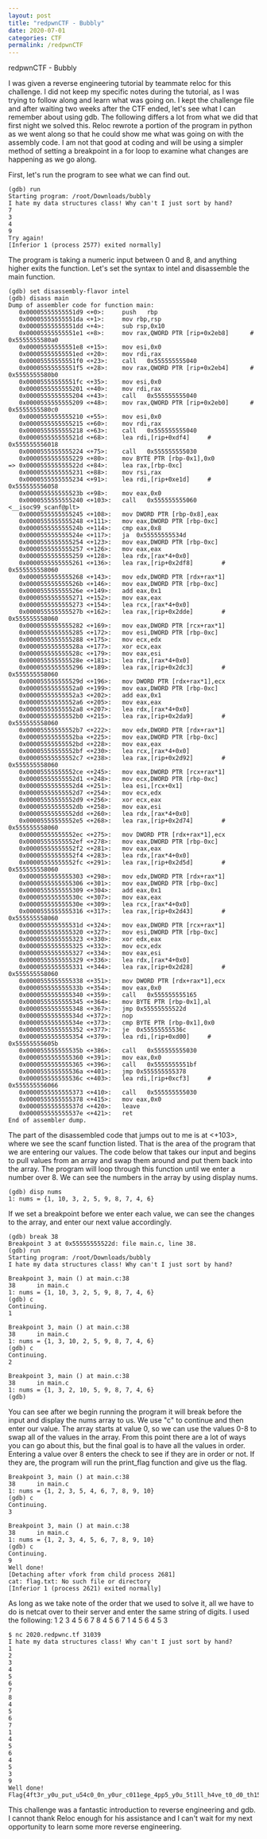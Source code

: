 ```yaml
---
layout: post
title: "redpwnCTF - Bubbly"
date: 2020-07-01
categories: CTF
permalink: /redpwnCTF
---
```

redpwnCTF - Bubbly

I was given a reverse engineering tutorial by teammate reloc for this challenge. I did not keep my specific notes during the tutorial, as I was trying to follow along and learn what was going on. I kept the challenge file and after waiting two weeks after the CTF ended, let's see what I can remember about using gdb. The following differs a lot from what we did that first night we solved this. Reloc rewrote a portion of the program in python as we went along so that he could show me what was going on with the assembly code. I am not that good at coding and will be using a simpler method of setting a breakpoint in a for loop to examine what changes are happening as we go along.

First, let's run the program to see what we can find out.

```
(gdb) run
Starting program: /root/Downloads/bubbly
I hate my data structures class! Why can't I just sort by hand?
7
3
4
9
Try again!
[Inferior 1 (process 2577) exited normally]
```

The program is taking a numeric input between 0 and 8, and anything higher exits the function. Let's set the syntax to intel and disassemble the main function.

```
(gdb) set disassembly-flavor intel
(gdb) disass main
Dump of assembler code for function main:
   0x00005555555551d9 <+0>: 	push   rbp
   0x00005555555551da <+1>: 	mov	rbp,rsp
   0x00005555555551dd <+4>: 	sub	rsp,0x10
   0x00005555555551e1 <+8>: 	mov	rax,QWORD PTR [rip+0x2eb8]    	# 0x5555555580a0 
   0x00005555555551e8 <+15>:	mov	esi,0x0
   0x00005555555551ed <+20>:	mov	rdi,rax
   0x00005555555551f0 <+23>:	call   0x555555555040 
   0x00005555555551f5 <+28>:	mov	rax,QWORD PTR [rip+0x2eb4]    	# 0x5555555580b0 
   0x00005555555551fc <+35>:	mov	esi,0x0
   0x0000555555555201 <+40>:	mov	rdi,rax
   0x0000555555555204 <+43>:	call   0x555555555040 
   0x0000555555555209 <+48>:	mov	rax,QWORD PTR [rip+0x2eb0]    	# 0x5555555580c0 
   0x0000555555555210 <+55>:	mov	esi,0x0
   0x0000555555555215 <+60>:	mov	rdi,rax
   0x0000555555555218 <+63>:	call   0x555555555040 
   0x000055555555521d <+68>:	lea	rdi,[rip+0xdf4]    	# 0x555555556018
   0x0000555555555224 <+75>:	call   0x555555555030 
   0x0000555555555229 <+80>:	mov	BYTE PTR [rbp-0x1],0x0
=> 0x000055555555522d <+84>:	lea	rax,[rbp-0xc]
   0x0000555555555231 <+88>:	mov	rsi,rax
   0x0000555555555234 <+91>:	lea	rdi,[rip+0xe1d]    	# 0x555555556058
   0x000055555555523b <+98>:	mov	eax,0x0
   0x0000555555555240 <+103>:   call   0x555555555060 <__isoc99_scanf@plt>
   0x0000555555555245 <+108>:   mov	DWORD PTR [rbp-0x8],eax
   0x0000555555555248 <+111>:   mov	eax,DWORD PTR [rbp-0xc]
   0x000055555555524b <+114>:   cmp	eax,0x8
   0x000055555555524e <+117>:   ja 	0x55555555534d 
   0x0000555555555254 <+123>:   mov	eax,DWORD PTR [rbp-0xc]
   0x0000555555555257 <+126>:   mov	eax,eax
   0x0000555555555259 <+128>:   lea	rdx,[rax*4+0x0]
   0x0000555555555261 <+136>:   lea	rax,[rip+0x2df8]    	# 0x555555558060 
   0x0000555555555268 <+143>:   mov	edx,DWORD PTR [rdx+rax*1]
   0x000055555555526b <+146>:   mov	eax,DWORD PTR [rbp-0xc]
   0x000055555555526e <+149>:   add	eax,0x1
   0x0000555555555271 <+152>:   mov	eax,eax
   0x0000555555555273 <+154>:   lea	rcx,[rax*4+0x0]
   0x000055555555527b <+162>:   lea	rax,[rip+0x2dde]    	# 0x555555558060 
   0x0000555555555282 <+169>:   mov	eax,DWORD PTR [rcx+rax*1]
   0x0000555555555285 <+172>:   mov	esi,DWORD PTR [rbp-0xc]
   0x0000555555555288 <+175>:   mov	ecx,edx
   0x000055555555528a <+177>:   xor	ecx,eax
   0x000055555555528c <+179>:   mov	eax,esi
   0x000055555555528e <+181>:   lea	rdx,[rax*4+0x0]
   0x0000555555555296 <+189>:   lea	rax,[rip+0x2dc3]    	# 0x555555558060 
   0x000055555555529d <+196>:   mov	DWORD PTR [rdx+rax*1],ecx
   0x00005555555552a0 <+199>:   mov	eax,DWORD PTR [rbp-0xc]
   0x00005555555552a3 <+202>:   add	eax,0x1
   0x00005555555552a6 <+205>:   mov	eax,eax
   0x00005555555552a8 <+207>:   lea	rdx,[rax*4+0x0]
   0x00005555555552b0 <+215>:   lea	rax,[rip+0x2da9]    	# 0x555555558060 
   0x00005555555552b7 <+222>:   mov	edx,DWORD PTR [rdx+rax*1]
   0x00005555555552ba <+225>:   mov	eax,DWORD PTR [rbp-0xc]
   0x00005555555552bd <+228>:   mov	eax,eax
   0x00005555555552bf <+230>:   lea	rcx,[rax*4+0x0]
   0x00005555555552c7 <+238>:   lea	rax,[rip+0x2d92]    	# 0x555555558060 
   0x00005555555552ce <+245>:   mov	eax,DWORD PTR [rcx+rax*1]
   0x00005555555552d1 <+248>:   mov	ecx,DWORD PTR [rbp-0xc]
   0x00005555555552d4 <+251>:   lea	esi,[rcx+0x1]
   0x00005555555552d7 <+254>:   mov	ecx,edx
   0x00005555555552d9 <+256>:   xor	ecx,eax
   0x00005555555552db <+258>:   mov	eax,esi
   0x00005555555552dd <+260>:   lea	rdx,[rax*4+0x0]
   0x00005555555552e5 <+268>:   lea	rax,[rip+0x2d74]    	# 0x555555558060 
   0x00005555555552ec <+275>:   mov	DWORD PTR [rdx+rax*1],ecx
   0x00005555555552ef <+278>:   mov	eax,DWORD PTR [rbp-0xc]
   0x00005555555552f2 <+281>:   mov	eax,eax
   0x00005555555552f4 <+283>:   lea	rdx,[rax*4+0x0]
   0x00005555555552fc <+291>:   lea	rax,[rip+0x2d5d]    	# 0x555555558060 
   0x0000555555555303 <+298>:   mov	edx,DWORD PTR [rdx+rax*1]
   0x0000555555555306 <+301>:   mov	eax,DWORD PTR [rbp-0xc]
   0x0000555555555309 <+304>:   add	eax,0x1
   0x000055555555530c <+307>:   mov	eax,eax
   0x000055555555530e <+309>:   lea	rcx,[rax*4+0x0]
   0x0000555555555316 <+317>:   lea	rax,[rip+0x2d43]    	# 0x555555558060 
   0x000055555555531d <+324>:   mov	eax,DWORD PTR [rcx+rax*1]
   0x0000555555555320 <+327>:   mov	esi,DWORD PTR [rbp-0xc]
   0x0000555555555323 <+330>:   xor	edx,eax
   0x0000555555555325 <+332>:   mov	ecx,edx
   0x0000555555555327 <+334>:   mov	eax,esi
   0x0000555555555329 <+336>:   lea	rdx,[rax*4+0x0]
   0x0000555555555331 <+344>:   lea	rax,[rip+0x2d28]    	# 0x555555558060 
   0x0000555555555338 <+351>:   mov	DWORD PTR [rdx+rax*1],ecx
   0x000055555555533b <+354>:   mov	eax,0x0
   0x0000555555555340 <+359>:   call   0x555555555165 
   0x0000555555555345 <+364>:   mov	BYTE PTR [rbp-0x1],al
   0x0000555555555348 <+367>:   jmp	0x55555555522d 
   0x000055555555534d <+372>:   nop
   0x000055555555534e <+373>:   cmp	BYTE PTR [rbp-0x1],0x0
   0x0000555555555352 <+377>:   je 	0x55555555536c 
   0x0000555555555354 <+379>:   lea	rdi,[rip+0xd00]    	# 0x55555555605b
   0x000055555555535b <+386>:   call   0x555555555030 
   0x0000555555555360 <+391>:   mov	eax,0x0
   0x0000555555555365 <+396>:   call   0x5555555551bf 
   0x000055555555536a <+401>:   jmp	0x555555555378 
   0x000055555555536c <+403>:   lea	rdi,[rip+0xcf3]    	# 0x555555556066
   0x0000555555555373 <+410>:   call   0x555555555030 
   0x0000555555555378 <+415>:   mov	eax,0x0
   0x000055555555537d <+420>:   leave  
   0x000055555555537e <+421>:   ret    
End of assembler dump.
```

The part of the disassembled code that jumps out to me is at <+103>, where we see the scanf function listed. That is the area of the program that we are entering our values. The code below that takes our input and begins to pull values from an array and swap them around and put them back into the array. The program will loop through this function until we enter a number over 8. We can see the numbers in the array by using display nums.

```
(gdb) disp nums
1: nums = {1, 10, 3, 2, 5, 9, 8, 7, 4, 6}
```

If we set a breakpoint before we enter each value, we can see the changes to the array, and enter our next value accordingly.

```
(gdb) break 38
Breakpoint 3 at 0x55555555522d: file main.c, line 38.
(gdb) run
Starting program: /root/Downloads/bubbly
I hate my data structures class! Why can't I just sort by hand?

Breakpoint 3, main () at main.c:38
38  	in main.c
1: nums = {1, 10, 3, 2, 5, 9, 8, 7, 4, 6}
(gdb) c
Continuing.
1

Breakpoint 3, main () at main.c:38
38  	in main.c
1: nums = {1, 3, 10, 2, 5, 9, 8, 7, 4, 6}
(gdb) c
Continuing.
2

Breakpoint 3, main () at main.c:38
38  	in main.c
1: nums = {1, 3, 2, 10, 5, 9, 8, 7, 4, 6}
(gdb)
```

You can see after we begin running the program it will break before the input and display the nums array to us. We use "c" to continue and then enter our value. The array starts at value 0, so we can use the values 0-8 to swap all of the values in the array. From this point there are a lot of ways you can go about this, but the final goal is to have all the values in order. Entering a value over 8 enters the check to see if they are in order or not. If they are, the program will run the print_flag function and give us the flag.

```
Breakpoint 3, main () at main.c:38
38  	in main.c
1: nums = {1, 2, 3, 5, 4, 6, 7, 8, 9, 10}
(gdb) c
Continuing.
3

Breakpoint 3, main () at main.c:38
38  	in main.c
1: nums = {1, 2, 3, 4, 5, 6, 7, 8, 9, 10}
(gdb) c
Continuing.
9
Well done!
[Detaching after vfork from child process 2681]
cat: flag.txt: No such file or directory
[Inferior 1 (process 2621) exited normally]
```

As long as we take note of the order that we used to solve it, all we have to do is netcat over to their server and enter the same string of digits. I used the following: 1 2 3 4 5 6 7 8 4 5 6 7 1 4 5 6 4 5 3

```
$ nc 2020.redpwnc.tf 31039
I hate my data structures class! Why can't I just sort by hand?
1
2
3
4
5
6
7
8
4
5
6
7
1
4
5
6
4
5
3
9
Well done!
Flag{4ft3r_y0u_put_u54c0_0n_y0ur_c011ege_4pp5_y0u_5t1ll_h4ve_t0_d0_th15_57uff}
```

This challenge was a fantastic introduction to reverse engineering and gdb. I cannot thank Reloc enough for his assistance and I can't wait for my next opportunity to learn some more reverse engineering.
